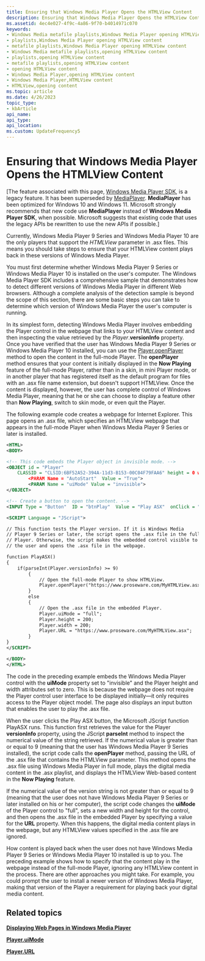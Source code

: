 ```yaml
---
title: Ensuring that Windows Media Player Opens the HTMLView Content
description: Ensuring that Windows Media Player Opens the HTMLView Content
ms.assetid: 4ec4e027-4f9c-4a86-9f70-b4014971c070
keywords:
- Windows Media metafile playlists,Windows Media Player opening HTMLView content
- playlists,Windows Media Player opening HTMLView content
- metafile playlists,Windows Media Player opening HTMLView content
- Windows Media metafile playlists,opening HTMLView content
- playlists,opening HTMLView content
- metafile playlists,opening HTMLView content
- opening HTMLView content
- Windows Media Player,opening HTMLView content
- Windows Media Player,HTMLView content
- HTMLView,opening content
ms.topic: article
ms.date: 4/26/2023
topic_type: 
- kbArticle
api_name: 
api_type: 
api_location: 
ms.custom: UpdateFrequency5
---
```


# Ensuring that Windows Media Player Opens the HTMLView Content

\[The feature associated with this page, [Windows Media Player SDK](/windows/win32/wmp/windows-media-player-sdk), is a legacy feature. It has been superseded by [MediaPlayer](/uwp/api/Windows.Media.Playback.MediaPlayer). **MediaPlayer** has been optimized for Windows 10 and Windows 11. Microsoft strongly recommends that new code use **MediaPlayer** instead of **Windows Media Player SDK**, when possible. Microsoft suggests that existing code that uses the legacy APIs be rewritten to use the new APIs if possible.\]

Currently, Windows Media Player 9 Series and Windows Media Player 10 are the only players that support the *HTMLView* parameter in .asx files. This means you should take steps to ensure that your HTMLView content plays back in these versions of Windows Media Player.

You must first determine whether Windows Media Player 9 Series or Windows Media Player 10 is installed on the user's computer. The Windows Media Player SDK includes a comprehensive sample that demonstrates how to detect different versions of Windows Media Player in different Web browsers. Although a complete analysis of the detection sample is beyond the scope of this section, there are some basic steps you can take to determine which version of Windows Media Player the user's computer is running.

In its simplest form, detecting Windows Media Player involves embedding the Player control in the webpage that links to your HTMLView content and then inspecting the value retrieved by the *Player*.**versionInfo** property. Once you have verified that the user has Windows Media Player 9 Series or Windows Media Player 10 installed, you can use the [Player.openPlayer](player-openplayer.md) method to open the content in the full-mode Player. The **openPlayer** method ensures that your content is initially displayed in the **Now Playing** feature of the full-mode Player, rather than in a skin, in mini Player mode, or in another player that has registered itself as the default program for files with an .asx file name extension, but doesn't support HTMLView. Once the content is displayed, however, the user has complete control of Windows Media Player, meaning that he or she can choose to display a feature other than **Now Playing**, switch to skin mode, or even quit the Player.

The following example code creates a webpage for Internet Explorer. This page opens an .asx file, which specifies an HTMLView webpage that appears in the full-mode Player when Windows Media Player 9 Series or later is installed.


```XML
<HTML>
<BODY>

<!-- This code embeds the Player object in invisible mode. -->
<OBJECT id = "Player" 
    CLASSID = "CLSID:6BF52A52-394A-11d3-B153-00C04F79FAA6" height = 0 width = 0> 
        <PARAM Name = "AutoStart"  Value = "True">
        <PARAM Name = "uiMode" Value = "invisible">
</OBJECT>

<!-- Create a button to open the content. -->
<INPUT Type = "Button"  ID = "btnPlay"  Value = "Play ASX"  onClick = "PlayASX();"/>

<SCRIPT Language = "JScript">

// This function tests the Player version. If it is Windows Media 
// Player 9 Series or later, the script opens the .asx file in the full-mode 
// Player. Otherwise, the script makes the embedded control visible to 
// the user and opens the .asx file in the webpage. 

function PlayASX()
{
    if(parseInt(Player.versionInfo) >= 9)
        {
            // Open the full-mode Player to show HTMLView.
            Player.openPlayer("https://www.proseware.com/MyHTMLView.asx");
        }
        else
        {
            // Open the .asx file in the embedded Player.
            Player.uiMode = "full";
            Player.height = 200;
            Player.width = 200;
            Player.URL = "https://www.proseware.com/MyHTMLView.asx";
        }
}
</SCRIPT>

</BODY>
</HTML>

```



The code in the preceding example embeds the Windows Media Player control with the **uiMode** property set to "invisible" and the Player height and width attributes set to zero. This is because the webpage does not require the Player control user interface to be displayed initially—it only requires access to the Player object model. The page also displays an input button that enables the user to play the .asx file.

When the user clicks the Play ASX button, the Microsoft JScript function PlayASX runs. This function first retrieves the value for the Player **versionInfo** property, using the JScript **parseInt** method to inspect the numerical value of the string retrieved. If the numerical value is greater than or equal to 9 (meaning that the user has Windows Media Player 9 Series installed), the script code calls the **openPlayer** method, passing the URL of the .asx file that contains the HTMLView parameter. This method opens the .asx file using Windows Media Player in full mode, plays the digital media content in the .asx playlist, and displays the HTMLView Web-based content in the **Now Playing** feature.

If the numerical value of the version string is not greater than or equal to 9 (meaning that the user does not have Windows Media Player 9 Series or later installed on his or her computer), the script code changes the **uiMode** of the Player control to "full", sets a new width and height for the control, and then opens the .asx file in the embedded Player by specifying a value for the **URL** property. When this happens, the digital media content plays in the webpage, but any HTMLView values specified in the .asx file are ignored.

How content is played back when the user does not have Windows Media Player 9 Series or Windows Media Player 10 installed is up to you. The preceding example shows how to specify that the content play in the webpage instead of the full-mode Player, ignoring any HTMLView content in the process. There are other approaches you might take. For example, you could prompt the user to install a newer version of Windows Media Player, making that version of the Player a requirement for playing back your digital media content.

## Related topics

<dl> <dt>

[**Displaying Web Pages in Windows Media Player**](displaying-web-pages-in-windows-media-player.md)
</dt> <dt>

[**Player.uiMode**](player-uimode.md)
</dt> <dt>

[**Player.URL**](player-url.md)
</dt> </dl>

 

 




